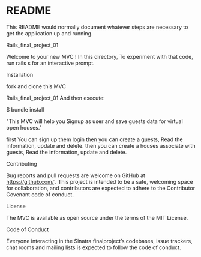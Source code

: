 # README

This README would normally document whatever steps are necessary to get the
application up and running.


Rails_final_project_01

Welcome to your new MVC ! In this directory, To experiment with that code, run rails s for an interactive prompt.

Installation

fork and clone this MVC

Rails_final_project_01 And then execute:

$ bundle install

"This MVC will help you Signup as user and save guests data for virtual open houses."

first You can sign up them login
then you can create a guests, Read the information, update and delete.
then you can create a houses associate with guests, Read the information, update and delete.




Contributing

Bug reports and pull requests are welcome on GitHub at https://github.com/'. This project is intended to be a safe, welcoming space for collaboration, and contributors are expected to adhere to the Contributor Covenant code of conduct.

License

The MVC is available as open source under the terms of the MIT License.

Code of Conduct

Everyone interacting in the Sinatra finalproject’s codebases, issue trackers, chat rooms and mailing lists is expected to follow the code of conduct.
